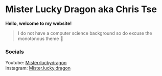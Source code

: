 # Mister Lucky Dragon aka **Chris Tse**  

**Hello, welcome to my website!**
>I do not have a computer science background so do excuse the monotonous theme 👟

### Socials
Youtube: [Misterrluckydragon](https://www.youtube.com/@misterrluckydragon)  
Instagram: [Mister.lucky.dragon](https://www.instagram.com/mister.lucky.dragon/)







